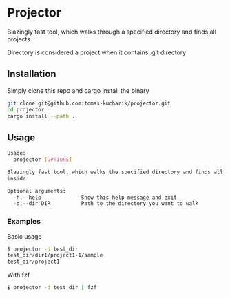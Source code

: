 # Projector

Blazingly fast tool, which walks through a specified directory and finds all projects

Directory is considered a project when it contains .git directory

## Installation

Simply clone this repo and cargo install the binary
```bash
git clone git@github.com:tomas-kucharik/projector.git
cd projector
cargo install --path .
```

## Usage

```bash
Usage:
  projector [OPTIONS]

Blazingly fast tool, which walks the specified directory and finds all projects
inside

Optional arguments:
  -h,--help             Show this help message and exit
  -d,--dir DIR          Path to the directory you want to walk
```

### Examples
Basic usage
```bash
$ projector -d test_dir
test_dir/dir1/project1-1/sample
test_dir/project1
```
With fzf
```bash
$ projector -d test_dir | fzf
```
